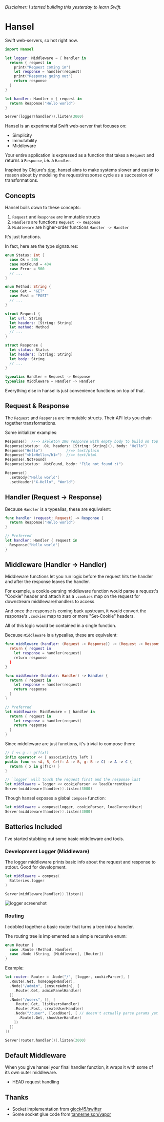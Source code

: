 
*Disclaimer: I started building this yesterday to learn Swift.*

# Hansel

Swift web-servers, so hot right now.

``` swift
import Hansel

let logger: Middleware = { handler in
  return { request in
    print("Request coming in")
    let response = handler(request)
    print("Response going out")
    return response
  }
}

let handler: Handler = { request in
  return Response("Hello world")
}

Server(logger(handler)).listen(3000)
```

Hansel is an experimental Swift web-server that focuses on:

- Simplicity
- Immutability
- Middleware

Your entire application is expressed as a function that
takes a `Request` and returns a `Response`, i.e. a `Handler`.

Inspired by Clojure's [ring](https://github.com/ring-clojure/ring), hansel
aims to make systems slower and easier to reason about by modeling
the request/response cycle as a succession of transformations.

## Concepts

Hansel boils down to these concepts:

1. `Request` and `Response` are immutable structs
2. `Handler`s are functions `Request -> Response`
3. `Middleware` are higher-order functions `Handler -> Handler`

It's just functions.

In fact, here are the type signatures:

``` swift
enum Status: Int {
  case Ok = 200
  case NotFound = 404
  case Error = 500
  // ...
}

enum Method: String {
  case Get = "GET"
  case Post = "POST"
  // ...
}

struct Request {
  let url: String
  let headers: [String: String]
  let method: Method
  // ...
}

struct Response {
  let status: Status
  let headers: [String: String]
  let body: String
  // ...
}

typealias Handler = Request -> Response
typealias Middleware = Handler -> Handler
```

Everything else in hansel is just convenience functions on top of that.

## Request & Response

The `Request` and `Response` are immutable structs. Their API lets you
chain together transformations.

Some initializer examples:

``` swift
Response()  //=> skeleton 200 response with empty body to build on top of
Response(status: .Ok, headers: [String: String](), body: "Hello")
Response("Hello")           //=> text/plain
Response("<h1>Hello</h1>")  //=> text/html
Response(.NotFound)
Response(status: .NotFound, body: "File not found :(")
```

``` swift
Response()
  .setBody("Hello world")
  .setHeader("X-Hello", "World")
```

## Handler (Request -> Response)

Because `Handler` is a typealias, these are equivalent:

``` swift
func handler (request: Request) -> Response {
  return Response("Hello world")
}

// Preferred
let handler: Handler { request in 
  Response("Hello world")
}
```

## Middleware (Handler -> Handler)

Middleware functions let you run logic before the request hits the handler
and after the response leaves the handler.

For example, a cookie-parsing middleware function would parse a request's
"Cookie" header and attach it as a `.cookies` map on the request for
downstream middleware/handlers to access.

And once the response is coming back upstream, it would convert the
response's `.cookies` map to zero or more "Set-Cookie" headers.

All of this logic would be contained in a single function.

Because `Middleware` is a typealias, these are equivalent:

``` swift
func middleware (handler: (Request -> Response)) -> (Request -> Response) {
  return { request in
    let response = handler(request)
    return response
  }
}

func middleware (handler: Handler) -> Handler {
  return { request in
    let response = handler(request)
    return response
  }
}

// Preferred
let middleware: Middleware = { handler in
  return { request in
    let response = handler(request)
    return response
  }
}
```

Since middleware are just functions, it's trivial to compose them:

``` swift
// f << g :: g(f(x))
infix operator << { associativity left }
public func << <A, B, C>(f: A -> B, g: B -> C) -> A -> C {
  return { x in g(f(x)) }
}

// `logger` will touch the request first and the response last
let middleware = logger << cookieParser << loadCurrentUser
Server(middleware(handler)).listen(3000)
```

Though hansel exposes a global `compose` function:

``` swift
let middleware = compose(logger, cookieParser, loadCurrentUser)
Server(middleware(handler)).listen(3000)
```

## Batteries Included

I've started stubbing out some basic middleware and tools.

### Development Logger (Middleware)

The logger middleware prints basic info about the request and response
to stdout. Good for development.

``` swift
let middleware = compose(
  Batteries.logger
)

Server(middleware(handler)).listen()
```

![logger screenshot](https://dl.dropboxusercontent.com/spa/quq37nq1583x0lf/_5c9x02w.png)

### Routing

I cobbled together a basic router that turns a tree into a handler.

The routing tree is implemented as a simple recursive enum:

``` swift
enum Router {
  case .Route (Method, Handler)
  case .Node (String, [Middleware], [Router])
}
```

Example:

``` swift
let router: Router = .Node("/", [logger, cookieParser], [
  .Route(.Get, homepageHandler),
  .Node("/admin", [ensureAdmin], [
    .Route(.Get, adminPanelHandler)
  ])
  .Node("/users", [], [
    .Route(.Get, listUsersHandler)
    .Route(.Post, createUserHandler)
    .Node("/:user", [loadUser], [ // doesn't actually parse params yet
      .Route(.Get, showUserHandler)
    ])
  ])
])

Server(router.handler()).listen(3000)
```

## Default Middleware

When you give hansel your final handler function, it wraps it with 
some of its own outer middleware.

- HEAD request handling

## Thanks

- Socket implementation from [glock45/swifter][swifter]
- Some socket glue code from [tannernelson/vapor][vapor]

[swifter]: https://github.com/glock45/swifter
[vapor]: https://github.com/tannernelson/vapor
